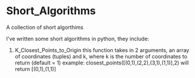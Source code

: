 # Short_Algorithms
A collection of short algorthims

I've written some short algorithms in python, they include:

1) K_Closest_Points_to_Origin
   this function takes in 2 arguments, an array of coordinates (tuples) and k, where k is the number of coordinates to return (default = 1)
   example: closest_points([(0,1),(2,2),(3,1),(1,1)],2) will return [(0,1),(1,1)]
